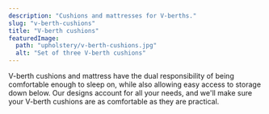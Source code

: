 ```yaml
---
description: "Cushions and mattresses for V-berths."
slug: "v-berth-cushions"
title: "V-berth cushions"
featuredImage:
  path: "upholstery/v-berth-cushions.jpg"
  alt: "Set of three V-berth cushions"
---
```


V-berth cushions and mattress have the dual responsibility of being comfortable
enough to sleep on, while also allowing easy access to storage down below. Our
designs account for all your needs, and we'll make sure your V-berth cushions
are as comfortable as they are practical.
